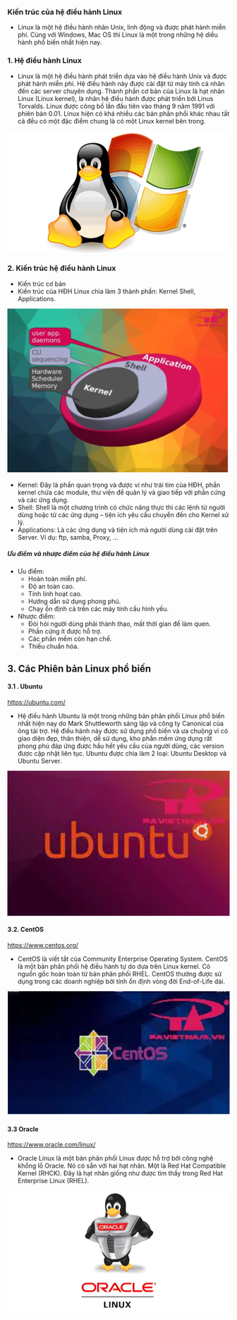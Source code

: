 ### Kiến trúc của hệ điều hành Linux
- Linux là một hệ điều hành nhân Unix, linh động và được phát hành miễn phí. Cùng với Windows, Mac OS thì Linux là một trong những hệ diều hành phổ biến nhất hiện nay.
### 1. Hệ điều hành Linux 
- Linux là một hệ điều hành phát triển dựa vào hệ điều hành Unix và được phát hành miễn phí. Hệ điều hành này được cài đặt từ máy tính cá nhân đến các server chuyên dụng.
Thành phần cơ bản của Linux là hạt nhân Linux (Linux kernel), là nhân hệ điều hành được phát triển bởi Linus Torvalds. Linux được công bố lần đầu tiên vào tháng 9 năm 1991 với phiên bản 0.01. Linux hiện có khá nhiều các bản phân phối khác nhau tất cả đều có một đặc điểm chung là có một Linux kernel bên trong.
<img src = "../jmg/li1.PNG">

### 2. Kiến trúc hệ điều hành Linux
- Kiến trúc cơ bản
- Kiến trúc của HĐH Linux chia làm 3 thành phần: Kernel Shell, Applications.
<img src = "../jmg/li.PNG">

- Kernel: Đây là phần quan trọng và được ví như trái tim của HĐH, phần kernel chứa các module, thư viện để quản lý và giao tiếp với phần cứng và các ứng dụng.
- Shell: Shell là một chương trình có chức năng thực thi các lệnh từ người dùng hoặc từ các ứng dụng – tiện ích yêu cầu chuyển đến cho Kernel xử lý.
- Applications: Là các ứng dụng và tiện ích mà người dùng cài đặt trên Server. Ví dụ: ftp, samba, Proxy, …
##### Ưu điểm và nhược điểm của hệ điều hành Linux
- Ưu điểm:
    + Hoàn toàn miễn phí.
    + Độ an toàn cao.
    + Tính linh hoạt cao.
    + Hướng dẫn sử dụng phong phú.
    + Chạy ổn định cả trên các máy tính cấu hình yếu.
- Nhược điểm:
    + Đòi hỏi người dùng phải thành thạo, mất thời gian để làm quen.
    + Phần cứng ít được hỗ trợ.
    + Các phần mềm còn hạn chế.
    + Thiếu chuẩn hóa.
## 3. Các Phiên bản Linux phổ biến
#### 3.1 . Ubuntu
 https://ubuntu.com/
- Hệ điều hành Ubuntu là một trong những bản phân phối Linux phổ biến nhất hiện nay do Mark Shuttleworth sáng lập và công ty Canonical của ông tài trợ. Hệ điều hành này được sử dụng phổ biến và ưa chuộng vì có giao diện đẹp, thân thiện, dễ sử dụng, kho phần mềm ứng dụng rất phong phú đáp ứng được hầu hết yêu cầu của người dùng, các version được cập nhật liên tục. Ubuntu được chia làm 2 loại: Ubuntu Desktop và Ubuntu Server.
<img src = "../jmg/ub.PNG">

#### 3.2. CentOS
https://www.centos.org/
- CentOS là viết tắt của Community Enterprise Operating System. CentOS là một bản phân phối hệ điều hành tự do dựa trên Linux kernel. Có nguồn gốc hoàn toàn từ bản phân phối RHEL. CentOS thường được sử dụng trong các doanh nghiệp bởi tính ổn định vòng đời End-of-Life dài.
<img src = "../jmg/os.PNG">

#### 3.3 Oracle
https://www.oracle.com/linux/
- Oracle Linux là một bản phân phối Linux được hỗ trợ bởi công nghệ khổng lồ Oracle. Nó có sẵn với hai hạt nhân. Một là Red Hat Compatible Kernel (RHCK). Đây là hạt nhân giống như được tìm thấy trong Red Hat Enterprise Linux (RHEL).

<img src = "../jmg/or.PNG">
